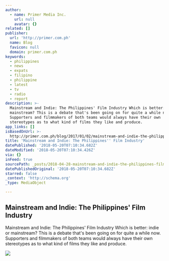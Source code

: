 ```yaml
---
author:
  - name: Primer Media Inc.
    url: null
    avatar: {}
related: []
publisher:
  url: 'http://primer.com.ph'
  name: Blog
  favicon: null
  domain: primer.com.ph
keywords:
  - philippines
  - news
  - expats
  - filipino
  - philippine
  - latest
  - tv
  - radio
  - report
description: >-
  Mainstream and Indie: The Philippines' Film Industry Which is better: indie or
  mainstream? This is a debate that's been going on for quite a while now.
  Supporters and filmmakers of both teams would always have their own
  stereotypes as to what kind of films they like and produce.
app_links: []
isBasedOnUrl: >-
  http://primer.com.ph/blog/2017/01/02/mainstream-and-indie-the-philippines-film-industry/
title: 'Mainstream and Indie: The Philippines'' Film Industry'
datePublished: '2018-05-20T07:10:34.682Z'
dateModified: '2018-05-20T07:10:34.426Z'
via: {}
inFeed: true
sourcePath: _posts/2018-04-28-mainstream-and-indie-the-philippines-film-industry.md
datePublishedOriginal: '2018-05-20T07:10:34.682Z'
starred: false
_context: 'http://schema.org'
_type: MediaObject

---
```

<article style=""><h1>Mainstream and Indie: The Philippines' Film Industry</h1><p>Mainstream and Indie: The Philippines' Film Industry Which is better: indie or mainstream? This is a debate that's been going on for quite a while now. Supporters and filmmakers of both teams would always have their own stereotypes as to what kind of films they like and produce.</p><img src="http://primer.com.ph/blog/wp-content/uploads/sites/14/2016/12/t1107pam-tadhana_feat2_1.jpg" /></article>